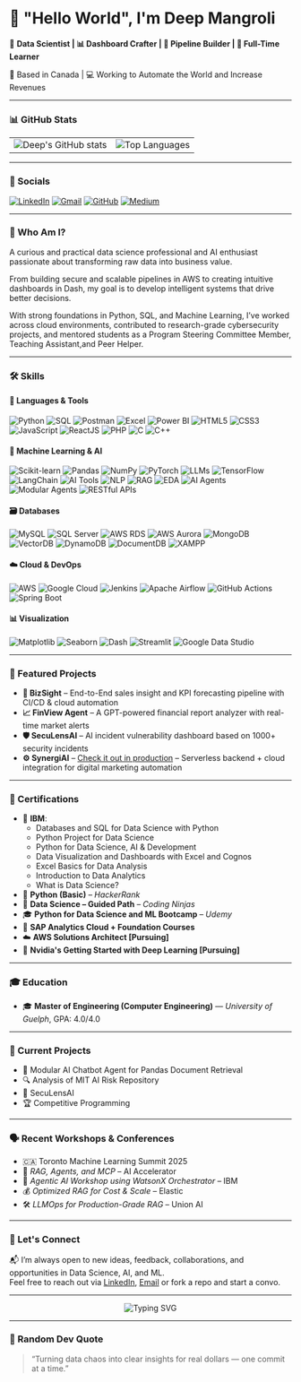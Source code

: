 <!-- 🎥 Header GIF -->

# 👋 "Hello World", I'm Deep Mangroli
🎯 **Data Scientist | 📊 Dashboard Crafter | 🔁 Pipeline Builder | 📖 Full-Time Learner**

📍 Based in Canada | 💻 Working to Automate the World and Increase Revenues

---

### 📊 GitHub Stats

<table>
  <tr>
    <td>
      <img src="https://github-readme-stats.vercel.app/api?username=deepmangroliya&show_icons=true&theme=radical&hide_border=true" alt="Deep's GitHub stats" />
    </td>
    <td colspan="4" align="center">
      <img src="https://github-readme-stats.vercel.app/api/top-langs/?username=deepmangroliya&layout=compact&theme=radical&hide_border=true" alt="Top Languages" />
    </td>
  </tr>
</table>

---

### 🔗 Socials

<p align="left">
  <a href="https://www.linkedin.com/in/deep-mangroliya-8331231b2/" target="_blank"><img alt="LinkedIn" src="https://img.shields.io/badge/LinkedIn-blue?logo=linkedin&logoColor=white" /></a>
  <a href="mailto:mangroliyadeep@gmail.com" target="_blank"><img alt="Gmail" src="https://img.shields.io/badge/Gmail-D14836?logo=gmail&logoColor=white" /></a>
  <a href="https://github.com/deepmangroliya" target="_blank"><img alt="GitHub" src="https://img.shields.io/badge/GitHub-black?logo=github&logoColor=white" /></a>
  <a href="https://medium.com/@mangroliyadeep" target="_blank"><img alt="Medium" src="https://img.shields.io/badge/Medium-000000?logo=medium&logoColor=white" /></a>
</p>

---

### 🧠 Who Am I?

A curious and practical data science professional and AI enthusiast passionate about transforming raw data into business value.  

From building secure and scalable pipelines in AWS to creating intuitive dashboards in Dash, my goal is to develop intelligent systems that drive better decisions.  

With strong foundations in Python, SQL, and Machine Learning, I’ve worked across cloud environments, contributed to research-grade cybersecurity projects, and mentored students as a Program Steering Committee Member, Teaching Assistant,and Peer Helper.

---

### 🛠️ Skills

#### 🐍 Languages & Tools
<p align="left">
  <img src="https://img.shields.io/badge/Python-3670A0?logo=python&logoColor=white" alt="Python"/>
  <img src="https://img.shields.io/badge/SQL-003B57?logo=postgresql&logoColor=white" alt="SQL"/>
  <img src="https://img.shields.io/badge/Postman-FF6C37?logo=postman&logoColor=white" alt="Postman"/>
  <img src="https://img.shields.io/badge/Excel-217346?logo=microsoft-excel&logoColor=white" alt="Excel"/>
  <img src="https://img.shields.io/badge/Power BI-F2C811?logo=powerbi&logoColor=black" alt="Power BI"/>
  <img src="https://img.shields.io/badge/HTML5-E34F26?logo=html5&logoColor=white" alt="HTML5"/>
  <img src="https://img.shields.io/badge/CSS3-1572B6?logo=css3&logoColor=white" alt="CSS3"/>
  <img src="https://img.shields.io/badge/JavaScript-F7DF1E?logo=javascript&logoColor=black" alt="JavaScript"/>
  <img src="https://img.shields.io/badge/React-61DAFB?logo=react&logoColor=black" alt="ReactJS"/>
  <img src="https://img.shields.io/badge/PHP-777BB4?logo=php&logoColor=white" alt="PHP"/>
  <img src="https://img.shields.io/badge/C-00599C?logo=c&logoColor=white" alt="C"/>
  <img src="https://img.shields.io/badge/C++-00599C?logo=c%2B%2B&logoColor=white" alt="C++"/>
</p>
</p>

#### 🤖 Machine Learning & AI
<p align="left">
  <img src="https://img.shields.io/badge/Scikit--Learn-F7931E?logo=scikit-learn&logoColor=white" alt="Scikit-learn"/>
  <img src="https://img.shields.io/badge/Pandas-150458?logo=pandas&logoColor=white" alt="Pandas"/>
  <img src="https://img.shields.io/badge/NumPy-013243?logo=numpy&logoColor=white" alt="NumPy"/>
  <img src="https://img.shields.io/badge/PyTorch-EE4C2C?logo=pytorch&logoColor=white" alt="PyTorch"/>
  <img src="https://img.shields.io/badge/LLMs-000000?logo=openai&logoColor=white" alt="LLMs"/>
  <img src="https://img.shields.io/badge/TensorFlow-FF6F00?logo=tensorflow&logoColor=white" alt="TensorFlow"/>
  <img src="https://img.shields.io/badge/LangChain-5F5FFF?logo=lightning&logoColor=white" alt="LangChain"/>
  <img src="https://img.shields.io/badge/AI%20Tools-5A5ADB?logo=ai&logoColor=white" alt="AI Tools"/>
  <img src="https://img.shields.io/badge/NLP-006400?logo=readthedocs&logoColor=white" alt="NLP"/>
  <img src="https://img.shields.io/badge/RAG-323330?logo=algolia&logoColor=white" alt="RAG"/>
  <img src="https://img.shields.io/badge/EDA-0047AB?logo=chartdotjs&logoColor=white" alt="EDA"/>
  <img src="https://img.shields.io/badge/AI%20Agents-FF69B4?logo=robotframework&logoColor=white" alt="AI Agents"/>
  <img src="https://img.shields.io/badge/Modular%20Agents-20B2AA?logo=codeforces&logoColor=white" alt="Modular Agents"/>
  <img src="https://img.shields.io/badge/RESTful APIs-333333?logo=postman&logoColor=white" alt="RESTful APIs"/>
</p>

#### 🗃️ Databases
<p align="left">
  <img src="https://img.shields.io/badge/MySQL-4479A1?logo=mysql&logoColor=white" alt="MySQL"/>
  <img src="https://img.shields.io/badge/SQL%20Server-CC2927?logo=microsoftsqlserver&logoColor=white" alt="SQL Server"/>
  <img src="https://img.shields.io/badge/AWS RDS-527FFF?logo=amazon-aws&logoColor=white" alt="AWS RDS"/>
  <img src="https://img.shields.io/badge/AWS Aurora-527FFF?logo=amazon-aws&logoColor=white" alt="AWS Aurora"/>
  <img src="https://img.shields.io/badge/MongoDB-47A248?logo=mongodb&logoColor=white" alt="MongoDB"/>
  <img src="https://img.shields.io/badge/VectorDB-8F00FF?logo=databricks&logoColor=white" alt="VectorDB"/>
  <img src="https://img.shields.io/badge/DynamoDB-4053D6?logo=amazon-dynamodb&logoColor=white" alt="DynamoDB"/>
  <img src="https://img.shields.io/badge/DocumentDB-1B1919?logo=mongodb&logoColor=white" alt="DocumentDB"/>
  <img src="https://img.shields.io/badge/XAMPP-FB7A24?logo=apache&logoColor=white" alt="XAMPP"/>
</p>

#### ☁️ Cloud & DevOps
<p align="left">
  <img src="https://img.shields.io/badge/AWS-232F3E?logo=amazon-aws&logoColor=white" alt="AWS"/>
  <img src="https://img.shields.io/badge/GCP-4285F4?logo=google-cloud&logoColor=white" alt="Google Cloud"/>
  <img src="https://img.shields.io/badge/Jenkins-D24939?logo=jenkins&logoColor=white" alt="Jenkins"/>
  <img src="https://img.shields.io/badge/Airflow-017CEE?logo=apache-airflow&logoColor=white" alt="Apache Airflow"/>
  <img src="https://img.shields.io/badge/GitHub Actions-2088FF?logo=github-actions&logoColor=white" alt="GitHub Actions"/>
  <img src="https://img.shields.io/badge/Spring Boot-6DB33F?logo=springboot&logoColor=white" alt="Spring Boot"/>
</p>

#### 📊 Visualization
<p align="left">
  <img src="https://img.shields.io/badge/Matplotlib-11557C?logo=python&logoColor=white" alt="Matplotlib"/>
  <img src="https://img.shields.io/badge/Seaborn-0D76A8?logo=python&logoColor=white" alt="Seaborn"/>
  <img src="https://img.shields.io/badge/Dash-00C7B7?logo=plotly&logoColor=white" alt="Dash"/>
  <img src="https://img.shields.io/badge/Streamlit-FF4B4B?logo=streamlit&logoColor=white" alt="Streamlit"/>
  <img src="https://img.shields.io/badge/Google Data Studio-4285F4?logo=google&logoColor=white" alt="Google Data Studio"/>
</p>

---

### 🚀 Featured Projects

- **🔮 BizSight** – End-to-End sales insight and KPI forecasting pipeline with CI/CD & cloud automation  
- **📈 FinView Agent** – A GPT-powered financial report analyzer with real-time market alerts  
- **🛡️ SecuLensAI** – AI incident vulnerability dashboard based on 1000+ security incidents  
- **⚙️ SynergiAI** – [Check it out in production](http://synergi.ai/) – Serverless backend + cloud integration for digital marketing automation

---

### 🏅 Certifications

- 📘 **IBM**:  
  - Databases and SQL for Data Science with Python  
  - Python Project for Data Science  
  - Python for Data Science, AI & Development  
  - Data Visualization and Dashboards with Excel and Cognos  
  - Excel Basics for Data Analysis  
  - Introduction to Data Analytics  
  - What is Data Science?  
- 🧪 **Python (Basic)** – *HackerRank*  
- 🔭 **Data Science – Guided Path** – *Coding Ninjas*  
- 🎓 **Python for Data Science and ML Bootcamp** – *Udemy*  
- 💼 **SAP Analytics Cloud + Foundation Courses**
- ☁️ **AWS Solutions Architect [Pursuing]**
- 🧠 **Nvidia's Getting Started with Deep Learning [Pursuing]**

---

### 🎓 Education

- 🎓 **Master of Engineering (Computer Engineering)** — *University of Guelph*, GPA: 4.0/4.0  

---

### 🔬 Current Projects

- 🧠 Modular AI Chatbot Agent for Pandas Document Retrieval  
- 🔍 Analysis of MIT AI Risk Repository  
- 🔐 SecuLensAI  
- 🏆 Competitive Programming

---

### 🗣️ Recent Workshops & Conferences

- 🇨🇦 Toronto Machine Learning Summit 2025  
- 🧠 *RAG, Agents, and MCP* – AI Accelerator  
- 🧩 *Agentic AI Workshop using WatsonX Orchestrator* – IBM  
- 💰 *Optimized RAG for Cost & Scale* – Elastic  
- 🛠️ *LLMOps for Production-Grade RAG* – Union AI

---

### 🤝 Let's Connect

📬 I’m always open to new ideas, feedback, collaborations, and opportunities in Data Science, AI, and ML.  
Feel free to reach out via [LinkedIn](https://www.linkedin.com/in/deep-mangroliya-8331231b2/), [Email](mangroliyadeep@gmail.com) or fork a repo and start a convo.

---

<p align="center">
  <img src="https://readme-typing-svg.demolab.com?font=Fira+Code&pause=500&color=10F790&center=true&vCenter=true&width=440&lines=Building+Intelligent+Pipelines...;Democratizing+AI+Agents...;From+Data+to+Decisions!" alt="Typing SVG" />
</p>

---

### 💬 Random Dev Quote

> “Turning data chaos into clear insights for real dollars — one commit at a time.”

